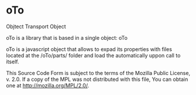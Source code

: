 # oTo
Objtect Transport Object

oTo is a library that is based in a single object: oTo

oTo is a javascript object that allows to expad its properties with files located at the /oTo/parts/ folder and load the automatically uppon call to itself.

This Source Code Form is subject to the terms of the Mozilla Public License, v. 2.0. If a copy of the MPL was not distributed with this file, You can obtain one at http://mozilla.org/MPL/2.0/.
